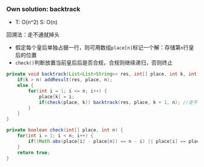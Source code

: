 ### Own solution: backtrack 
- T: O(n^2) S: O(n)

回溯法：走不通就掉头
- 假定每个皇后单独占据一行，则可用数组`place[n]`标记一个解：存储第`n`行皇后的位置
- `check()`判断放置当前皇后后是否合规，合规则继续递归，否则终止

```java
private void backtrack(List<List<String>> res, int[] place, int k, int n) {
    if(k > n) addResult(res, place, n);
    else {
        for(int i = 1; i <= n; i++) {
            place[k] = i;
            if(check(place, k)) backtrack(res, place, k + 1, n); //走不通就掉头
        }
    }
}

private boolean check(int[] place, int n) {
    for(int i = 1; i < n; i++) {
        if((Math.abs(place[i] - place[n]) == n - i) || place[i] == place[n]) return false;
    }
    return true;
}
```


